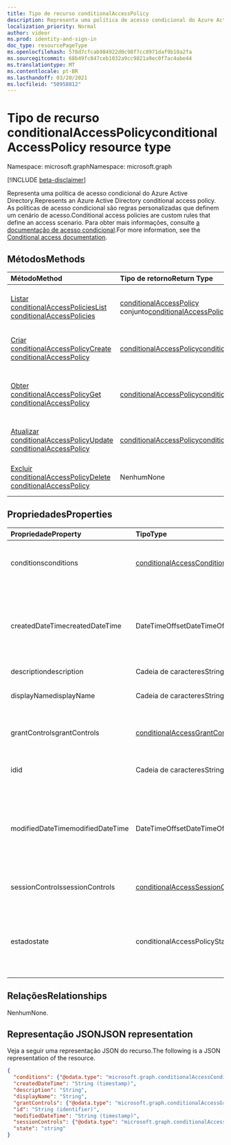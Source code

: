```yaml
---
title: Tipo de recurso conditionalAccessPolicy
description: Representa uma política de acesso condicional do Azure Active Directory. As políticas de acesso condicional são regras personalizadas que definem um cenário de acesso.
localization_priority: Normal
author: videor
ms.prod: identity-and-sign-in
doc_type: resourcePageType
ms.openlocfilehash: 578d7cfcab984922d0c98f7cc8971daf9b10a2fa
ms.sourcegitcommit: 68b49fc847ceb1032a9cc9821a9ec0f7ac4abe44
ms.translationtype: MT
ms.contentlocale: pt-BR
ms.lasthandoff: 03/20/2021
ms.locfileid: "50958812"
---
```

# <a name="conditionalaccesspolicy-resource-type"></a><span data-ttu-id="2dacf-104">Tipo de recurso conditionalAccessPolicy</span><span class="sxs-lookup"><span data-stu-id="2dacf-104">conditionalAccessPolicy resource type</span></span>

<span data-ttu-id="2dacf-105">Namespace: microsoft.graph</span><span class="sxs-lookup"><span data-stu-id="2dacf-105">Namespace: microsoft.graph</span></span>

[!INCLUDE [beta-disclaimer](../../includes/beta-disclaimer.md)]

<span data-ttu-id="2dacf-106">Representa uma política de acesso condicional do Azure Active Directory.</span><span class="sxs-lookup"><span data-stu-id="2dacf-106">Represents an Azure Active Directory conditional access policy.</span></span> <span data-ttu-id="2dacf-107">As políticas de acesso condicional são regras personalizadas que definem um cenário de acesso.</span><span class="sxs-lookup"><span data-stu-id="2dacf-107">Conditional access policies are custom rules that define an access scenario.</span></span> <span data-ttu-id="2dacf-108">Para obter mais informações, consulte [a documentação de acesso condicional](/azure/active-directory/conditional-access/).</span><span class="sxs-lookup"><span data-stu-id="2dacf-108">For more information, see the [Conditional access documentation](/azure/active-directory/conditional-access/).</span></span>

## <a name="methods"></a><span data-ttu-id="2dacf-109">Métodos</span><span class="sxs-lookup"><span data-stu-id="2dacf-109">Methods</span></span>

| <span data-ttu-id="2dacf-110">Método</span><span class="sxs-lookup"><span data-stu-id="2dacf-110">Method</span></span>       | <span data-ttu-id="2dacf-111">Tipo de retorno</span><span class="sxs-lookup"><span data-stu-id="2dacf-111">Return Type</span></span> | <span data-ttu-id="2dacf-112">Descrição</span><span class="sxs-lookup"><span data-stu-id="2dacf-112">Description</span></span> |
|:-------------|:------------|:------------|
| [<span data-ttu-id="2dacf-113">Listar conditionalAccessPolicies</span><span class="sxs-lookup"><span data-stu-id="2dacf-113">List conditionalAccessPolicies</span></span>](../api/conditionalaccessroot-list-policies.md) | <span data-ttu-id="2dacf-114">[conditionalAccessPolicy](conditionalaccesspolicy.md) conjunto</span><span class="sxs-lookup"><span data-stu-id="2dacf-114">[conditionalAccessPolicy](conditionalaccesspolicy.md) collection</span></span> | <span data-ttu-id="2dacf-115">Obter todos os objetos conditionalAccessPolicies na organização.</span><span class="sxs-lookup"><span data-stu-id="2dacf-115">Get all of the conditionalAccessPolicies objects in the organization.</span></span> |
| [<span data-ttu-id="2dacf-116">Criar conditionalAccessPolicy</span><span class="sxs-lookup"><span data-stu-id="2dacf-116">Create conditionalAccessPolicy</span></span>](../api/conditionalaccessroot-post-policies.md) | [<span data-ttu-id="2dacf-117">conditionalAccessPolicy</span><span class="sxs-lookup"><span data-stu-id="2dacf-117">conditionalAccessPolicy</span></span>](conditionalaccesspolicy.md) | <span data-ttu-id="2dacf-118">Crie um novo objeto conditionalAccessPolicy.</span><span class="sxs-lookup"><span data-stu-id="2dacf-118">Create a new conditionalAccessPolicy object.</span></span> |
| [<span data-ttu-id="2dacf-119">Obter conditionalAccessPolicy</span><span class="sxs-lookup"><span data-stu-id="2dacf-119">Get conditionalAccessPolicy</span></span>](../api/conditionalaccesspolicy-get.md) | [<span data-ttu-id="2dacf-120">conditionalAccessPolicy</span><span class="sxs-lookup"><span data-stu-id="2dacf-120">conditionalAccessPolicy</span></span>](conditionalaccesspolicy.md) | <span data-ttu-id="2dacf-121">Ler propriedades e relações de um objeto conditionalAccessPolicy.</span><span class="sxs-lookup"><span data-stu-id="2dacf-121">Read properties and relationships of a conditionalAccessPolicy object.</span></span> |
| [<span data-ttu-id="2dacf-122">Atualizar conditionalAccessPolicy</span><span class="sxs-lookup"><span data-stu-id="2dacf-122">Update conditionalAccessPolicy</span></span>](../api/conditionalaccesspolicy-update.md) | [<span data-ttu-id="2dacf-123">conditionalAccessPolicy</span><span class="sxs-lookup"><span data-stu-id="2dacf-123">conditionalAccessPolicy</span></span>](conditionalaccesspolicy.md) | <span data-ttu-id="2dacf-124">Atualize um objeto conditionalAccessPolicy.</span><span class="sxs-lookup"><span data-stu-id="2dacf-124">Update a conditionalAccessPolicy object.</span></span> |
| [<span data-ttu-id="2dacf-125">Excluir conditionalAccessPolicy</span><span class="sxs-lookup"><span data-stu-id="2dacf-125">Delete conditionalAccessPolicy</span></span>](../api/conditionalaccesspolicy-delete.md) | <span data-ttu-id="2dacf-126">Nenhum</span><span class="sxs-lookup"><span data-stu-id="2dacf-126">None</span></span> | <span data-ttu-id="2dacf-127">Exclua um objeto conditionalAccessPolicy.</span><span class="sxs-lookup"><span data-stu-id="2dacf-127">Delete a conditionalAccessPolicy object.</span></span> |

## <a name="properties"></a><span data-ttu-id="2dacf-128">Propriedades</span><span class="sxs-lookup"><span data-stu-id="2dacf-128">Properties</span></span>

| <span data-ttu-id="2dacf-129">Propriedade</span><span class="sxs-lookup"><span data-stu-id="2dacf-129">Property</span></span>     | <span data-ttu-id="2dacf-130">Tipo</span><span class="sxs-lookup"><span data-stu-id="2dacf-130">Type</span></span>        | <span data-ttu-id="2dacf-131">Descrição</span><span class="sxs-lookup"><span data-stu-id="2dacf-131">Description</span></span> |
|:-------------|:------------|:------------|
|<span data-ttu-id="2dacf-132">conditions</span><span class="sxs-lookup"><span data-stu-id="2dacf-132">conditions</span></span>|[<span data-ttu-id="2dacf-133">conditionalAccessConditionSet</span><span class="sxs-lookup"><span data-stu-id="2dacf-133">conditionalAccessConditionSet</span></span>](conditionalaccessconditionset.md)| <span data-ttu-id="2dacf-134">Especifica as regras que devem ser atendidas para que a política seja aplicada.</span><span class="sxs-lookup"><span data-stu-id="2dacf-134">Specifies the rules that must be met for the policy to apply.</span></span> <span data-ttu-id="2dacf-135">Obrigatório.</span><span class="sxs-lookup"><span data-stu-id="2dacf-135">Required.</span></span> |
|<span data-ttu-id="2dacf-136">createdDateTime</span><span class="sxs-lookup"><span data-stu-id="2dacf-136">createdDateTime</span></span>|<span data-ttu-id="2dacf-137">DateTimeOffset</span><span class="sxs-lookup"><span data-stu-id="2dacf-137">DateTimeOffset</span></span>| <span data-ttu-id="2dacf-138">O tipo Timestamp representa informações de data e hora usando o formato ISO 8601 e está sempre no horário UTC.</span><span class="sxs-lookup"><span data-stu-id="2dacf-138">The Timestamp type represents date and time information using ISO 8601 format and is always in UTC time.</span></span> <span data-ttu-id="2dacf-139">Por exemplo, meia-noite UTC em 1 de janeiro de 2014 é `2014-01-01T00:00:00Z`.</span><span class="sxs-lookup"><span data-stu-id="2dacf-139">For example, midnight UTC on Jan 1, 2014 is `2014-01-01T00:00:00Z`.</span></span> <span data-ttu-id="2dacf-140">Readonly.</span><span class="sxs-lookup"><span data-stu-id="2dacf-140">Readonly.</span></span> |
|<span data-ttu-id="2dacf-141">description</span><span class="sxs-lookup"><span data-stu-id="2dacf-141">description</span></span>|<span data-ttu-id="2dacf-142">Cadeia de caracteres</span><span class="sxs-lookup"><span data-stu-id="2dacf-142">String</span></span>| <span data-ttu-id="2dacf-143">Não usado.</span><span class="sxs-lookup"><span data-stu-id="2dacf-143">Not used.</span></span> |
|<span data-ttu-id="2dacf-144">displayName</span><span class="sxs-lookup"><span data-stu-id="2dacf-144">displayName</span></span>|<span data-ttu-id="2dacf-145">Cadeia de caracteres</span><span class="sxs-lookup"><span data-stu-id="2dacf-145">String</span></span>| <span data-ttu-id="2dacf-146">Especifica um nome de exibição para o objeto conditionalAccessPolicy.</span><span class="sxs-lookup"><span data-stu-id="2dacf-146">Specifies a display name for the conditionalAccessPolicy object.</span></span> |
|<span data-ttu-id="2dacf-147">grantControls</span><span class="sxs-lookup"><span data-stu-id="2dacf-147">grantControls</span></span>|[<span data-ttu-id="2dacf-148">conditionalAccessGrantControls</span><span class="sxs-lookup"><span data-stu-id="2dacf-148">conditionalAccessGrantControls</span></span>](conditionalaccessgrantcontrols.md)| <span data-ttu-id="2dacf-149">Especifica os controles de concessão que devem ser cumpridos para passar a política.</span><span class="sxs-lookup"><span data-stu-id="2dacf-149">Specifies the grant controls that must be fulfilled to pass the policy.</span></span> |
|<span data-ttu-id="2dacf-150">id</span><span class="sxs-lookup"><span data-stu-id="2dacf-150">id</span></span>|<span data-ttu-id="2dacf-151">Cadeia de caracteres</span><span class="sxs-lookup"><span data-stu-id="2dacf-151">String</span></span>| <span data-ttu-id="2dacf-152">Especifica o identificador de um objeto conditionalAccessPolicy.</span><span class="sxs-lookup"><span data-stu-id="2dacf-152">Specifies the identifier of a conditionalAccessPolicy object.</span></span> <span data-ttu-id="2dacf-153">Somente leitura.</span><span class="sxs-lookup"><span data-stu-id="2dacf-153">Read-only.</span></span>|
|<span data-ttu-id="2dacf-154">modifiedDateTime</span><span class="sxs-lookup"><span data-stu-id="2dacf-154">modifiedDateTime</span></span>| <span data-ttu-id="2dacf-155">DateTimeOffset</span><span class="sxs-lookup"><span data-stu-id="2dacf-155">DateTimeOffset</span></span>|<span data-ttu-id="2dacf-156">O tipo Timestamp representa informações de data e hora usando o formato ISO 8601 e está sempre no horário UTC.</span><span class="sxs-lookup"><span data-stu-id="2dacf-156">The Timestamp type represents date and time information using ISO 8601 format and is always in UTC time.</span></span> <span data-ttu-id="2dacf-157">Por exemplo, meia-noite UTC em 1 de janeiro de 2014 é `2014-01-01T00:00:00Z`.</span><span class="sxs-lookup"><span data-stu-id="2dacf-157">For example, midnight UTC on Jan 1, 2014 is `2014-01-01T00:00:00Z`.</span></span> <span data-ttu-id="2dacf-158">Readonly.</span><span class="sxs-lookup"><span data-stu-id="2dacf-158">Readonly.</span></span> |
|<span data-ttu-id="2dacf-159">sessionControls</span><span class="sxs-lookup"><span data-stu-id="2dacf-159">sessionControls</span></span>|[<span data-ttu-id="2dacf-160">conditionalAccessSessionControls</span><span class="sxs-lookup"><span data-stu-id="2dacf-160">conditionalAccessSessionControls</span></span>](conditionalaccesssessioncontrols.md)| <span data-ttu-id="2dacf-161">Especifica os controles de sessão que são imposto após a assinatura.</span><span class="sxs-lookup"><span data-stu-id="2dacf-161">Specifies the session controls that are enforced after sign-in.</span></span> |
|<span data-ttu-id="2dacf-162">estado</span><span class="sxs-lookup"><span data-stu-id="2dacf-162">state</span></span>|<span data-ttu-id="2dacf-163">conditionalAccessPolicyState</span><span class="sxs-lookup"><span data-stu-id="2dacf-163">conditionalAccessPolicyState</span></span>| <span data-ttu-id="2dacf-164">Especifica o estado do objeto conditionalAccessPolicy.</span><span class="sxs-lookup"><span data-stu-id="2dacf-164">Specifies the state of the conditionalAccessPolicy object.</span></span> <span data-ttu-id="2dacf-165">Os valores possíveis são: `enabled`, `disabled`, `enabledForReportingButNotEnforced`.</span><span class="sxs-lookup"><span data-stu-id="2dacf-165">Possible values are: `enabled`, `disabled`, `enabledForReportingButNotEnforced`.</span></span> <span data-ttu-id="2dacf-166">Obrigatório.</span><span class="sxs-lookup"><span data-stu-id="2dacf-166">Required.</span></span> |

## <a name="relationships"></a><span data-ttu-id="2dacf-167">Relações</span><span class="sxs-lookup"><span data-stu-id="2dacf-167">Relationships</span></span>

<span data-ttu-id="2dacf-168">Nenhum</span><span class="sxs-lookup"><span data-stu-id="2dacf-168">None.</span></span>

## <a name="json-representation"></a><span data-ttu-id="2dacf-169">Representação JSON</span><span class="sxs-lookup"><span data-stu-id="2dacf-169">JSON representation</span></span>

<span data-ttu-id="2dacf-170">Veja a seguir uma representação JSON do recurso.</span><span class="sxs-lookup"><span data-stu-id="2dacf-170">The following is a JSON representation of the resource.</span></span>

<!-- {
  "blockType": "resource",
  "optionalProperties": [
    "displayName",
    "description",
    "sessionControls",
    "grantControls"
  ],
  "@odata.type": "microsoft.graph.conditionalAccessPolicy",
  "keyProperty": "id"
}-->

```json
{
  "conditions": {"@odata.type": "microsoft.graph.conditionalAccessConditionSet"},
  "createdDateTime": "String (timestamp)",
  "description": "String",
  "displayName": "String",
  "grantControls": {"@odata.type": "microsoft.graph.conditionalAccessGrantControls"},
  "id": "String (identifier)",
  "modifiedDateTime": "String (timestamp)",
  "sessionControls": {"@odata.type": "microsoft.graph.conditionalAccessSessionControls"},
  "state": "string"
}
```

<!-- uuid: 16cd6b66-4b1a-43a1-adaf-3a886856ed98
2019-02-04 14:57:30 UTC -->
<!-- {
  "type": "#page.annotation",
  "description": "conditionalAccessPolicy resource",
  "keywords": "",
  "section": "documentation",
  "tocPath": ""
}-->
